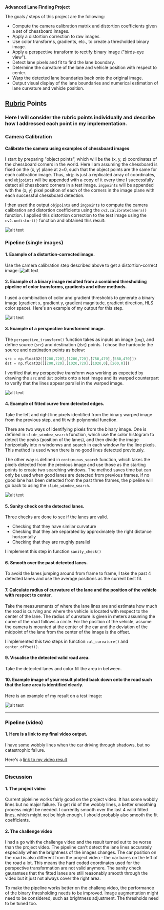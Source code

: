**Advanced Lane Finding Project**

The goals / steps of this project are the following:

* Compute the camera calibration matrix and distortion coefficients given a set of chessboard images.
* Apply a distortion correction to raw images.
* Use color transforms, gradients, etc., to create a thresholded binary image.
* Apply a perspective transform to rectify binary image ("birds-eye view").
* Detect lane pixels and fit to find the lane boundary.
* Determine the curvature of the lane and vehicle position with respect to center.
* Warp the detected lane boundaries back onto the original image.
* Output visual display of the lane boundaries and numerical estimation of lane curvature and vehicle position.

[//]: # (Image References)

[image1]: ./undistorted.png "Undistorted"
[image2]: ./road_transformed.png "Road Transformed"
[image3]: ./binary_combo_example.png "Binary Example"
[image4]: ./warped.png "Warp Example"
[image5]: ./color_fitted_lines.png "Fit Visual"
[image6]: ./example_output.png "Output"
[video1]: ./project_video_solution.mp4 "Video"

## [Rubric](https://review.udacity.com/#!/rubrics/571/view) Points

### Here I will consider the rubric points individually and describe how I addressed each point in my implementation.  

### Camera Calibration

#### Calibrate the camera using examples of chessboard images

I start by preparing "object points", which will be the (x, y, z) coordinates of the chessboard corners in the world. Here I am assuming the chessboard is fixed on the (x, y) plane at z=0, such that the object points are the same for each calibration image.  Thus, `objp` is just a replicated array of coordinates, and `objpoints` will be appended with a copy of it every time I successfully detect all chessboard corners in a test image.  `imgpoints` will be appended with the (x, y) pixel position of each of the corners in the image plane with each successful chessboard detection.  

I then used the output `objpoints` and `imgpoints` to compute the camera calibration and distortion coefficients using the `cv2.calibrateCamera()` function.  I applied this distortion correction to the test image using the `cv2.undistort()` function and obtained this result: 

![alt text][image1]

### Pipeline (single images)

#### 1. Example of a distortion-corrected image.

Use the camera calibration step described above to get a distortion-correct image:
![alt text][image2]

#### 2. Example of a binary image resulted from a combined thresholding pipeline of color transforms, gradients and other methods.

I used a combination of color and gradient thresholds to generate a binary image (gradient x, gradient y, gradient magnitude, gradient direction, HLS color space).  Here's an example of my output for this step.

![alt text][image3]

#### 3. Example of a perspective transformed image.

The `perspective_transform()` function takes as inputs an image (`img`), and define source (`src`) and destination (`dst`) points.  I chose the hardcode the source and destination points as below:

```python
src = np.float32([[200,720],[1200,720],[750,470],[580,470]])
dst = np.float32([[200,720],[1020,720],[1020,0],[200,0]])
```

I verified that my perspective transform was working as expected by drawing the `src` and `dst` points onto a test image and its warped counterpart to verify that the lines appear parallel in the warped image.

![alt text][image4]

#### 4. Example of fitted curve from detected edges.

Take the left and right line pixels identified from the binary warped image from the previous step, and fit with polynomial function.

There are two ways of identifying pixels from the binary image. One is defined in `slide_window_search` function, which use the color histogram to detect the peaks (position of the lanes), and then divide the image horizontally into n windonws and search in each window for the line pixels. This method is used when there is no good lines detected previously. 

The other way is defined in `continuous_search` function, which takes the pixels detected from the previous image and use those as the starting points to create two searching windows. The method saves time but can only be used when good lanes are detected from previous frames. If no good lane has been detected from the past three frames, the pipeline will go back to using the `slide_window_search`.

![alt text][image5]

#### 5. Sanity check on the detected lanes.

Three checks are done to see if the lanes are valid.

* Checking that they have similar curvature
* Checking that they are separated by approximately the right distance horizontally
* Checking that they are roughly parallel

I implement this step in function `sanity_check()`

#### 6. Smooth over the past detected lanes.

To avoid the lanes jumping around from frame to frame, I take the past 4 detected lanes and use the average positions as the current best fit.

#### 7. Calculate radius of curvature of the lane and the position of the vehicle with respect to center.

Take the measurements of where the lane lines are and estimate how much the road is curving and where the vehicle is located with respect to the center of the lane. The radius of curvature is given in meters assuming the curve of the road follows a circle. For the position of the vehicle, assume the camera is mounted at the center of the car and the deviation of the midpoint of the lane from the center of the image is the offset. 

I implemented this two steps in function `cal_curvature()` and `center_offset()`.

#### 9. Visualise the detected valid road area.

Take the detected lanes and color fill the area in between.

#### 10. Example image of your result plotted back down onto the road such that the lane area is identified clearly.

Here is an example of my result on a test image:

![alt text][image6]

---

### Pipeline (video)

#### 1.  Here is a link to my final video output. 

I have some wobbly lines when the car driving through shadows, but no catastrophic failure.

Here's a [link to my video result][video1]

---

### Discussion

#### 1. The project video

Current pipleline works fairly good on the project video. It has some wobbly lines but no major failure. To get rid of the wobbly lines, a better smoothing process might be needed. I currently smooth over the last 4 valid fitted lines, which might not be high enough. I should probably also smooth the fit coefficients.

#### 2. The challenge video

I had a go with the challenge video and the result turned out to be worse than the project video. The pipeline can't detect the lane lines accurately especially when the brightness of the images changes. The car position on the road is also different from the project video - the car bares on the left of the road a lot. This means the hard coded coordinates used for the perspective transformation are not valid anymore. The sanity check gaurantees that the fitted lanes are still reasonably smooth through the video but it just not always cover the right area.

To make the pipeline works better on the challeng video, the performance of the binary thresholding needs to be improved. Image augmentation might need to be considered, such as brightness adjustment. The thresholds need to be tuned too.
